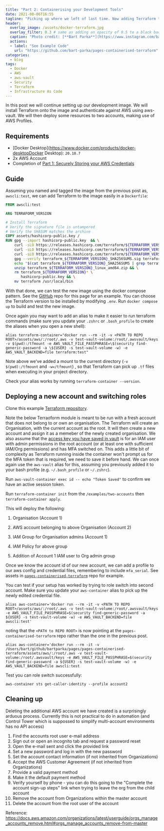 ```yaml
---
title: "Part 2: Containerising your Development Tools"
date: 2021-08-06T16:55
tagline: "Picking up where we left of last time. Now adding Terraform to our image while still leveraging aws-vault for credentials."
header:
  overlay_image: /assets/docker-terraform.jpg
  overlay_filter: 0.3 # same as adding an opacity of 0.5 to a black background
  caption: "Photo credit: [**Bart Parka**](https://www.instagram.com/bart_parka/)"
  actions:
  - label: "See Example Code"
    url: "https://github.com/bart-parka/pages-containerised-terraform"
categories:
  - blog
tags:
  - Docker
  - AWS
  - aws-vault
  - Security
  - Terraform
  - Infrastructure As Code
---
```


In this post we will continue setting up our development image. We will install Terraform onto the image and authenticate against AWS using aws-vault. We will then deploy some resources to two accounts, making use of AWS Profiles.

## Requirements

- [Docker Desktop](https://www.docker.com/products/docker-desktopDocker Desktop): `20.10.7`
- 2x AWS Account
- Completion of [Part 1: Securely Storing your AWS Credentials](https://bart-parka.github.io/blog/docker-aws-vault/)

## Guide

Assuming you named and tagged the image from the previous post as, `awscli:test`, we can add Terraform to the image easily in a `Dockerfile`:

```Dockerfile
FROM awscli:test

ARG TERRAFORM_VERSION

# Install Terraform
# Verify the signature file is untampered
# Verify the SHASUM matches the archive
COPY assets/hashicorp-public.key /
RUN gpg --import hashicorp-public.key  && \
    curl -sLO https://releases.hashicorp.com/terraform/${TERRAFORM_VERSION}/terraform_${TERRAFORM_VERSION}_linux_amd64.zip && \
    curl -sLO https://releases.hashicorp.com/terraform/${TERRAFORM_VERSION}/terraform_${TERRAFORM_VERSION}_SHA256SUMS && \
    curl -sLO https://releases.hashicorp.com/terraform/${TERRAFORM_VERSION}/terraform_${TERRAFORM_VERSION}_SHA256SUMS.sig && \
    gpg --verify terraform_${TERRAFORM_VERSION}_SHA256SUMS.sig terraform_${TERRAFORM_VERSION}_SHA256SUMS && \
    echo "$(cat terraform_${TERRAFORM_VERSION}_SHA256SUMS | grep terraform_${TERRAFORM_VERSION}_linux_amd64.zip)" | sha256sum -c && \
    unzip terraform_${TERRAFORM_VERSION}_linux_amd64.zip && \
    rm terraform_${TERRAFORM_VERSION}* \
       hashicorp-public.key && \
    mv terraform /usr/local/bin
```

With that done, we can test the new image using the docker compose pattern. See the [GitHub](https://github.com/bart-parka/pages-containerised-terraform) repo for this page for an example. You can choose the Terraform version to be installed by modifying `.env`. Run `docker compose up` to build and test the new image.

Once again you may want to add an alias to make it easier to run terraform commands (make sure you update your `.zshrc` or `.bash_profile` to create the aliases when you open a new shell):

```
alias terraform-container="docker run --rm -it -v <PATH TO REPO ROOT>/assets/aws/:/root/.aws -v test-vault-volume:/root/.awsvault/keys -v $(pwd):/tfmount -e AWS_VAULT_FILE_PASSPHRASE=\$(security find-generic-password -a \${USER} -s test-vault-volume -w) -e AWS_VAULT_BACKEND=file terraform:test"
```

Note above we've added a mount to the current directory (`-v $(pwd):/tfmount` and `-w=/tfmount`) , so that Terraform can pick up `.tf` files when executing in your project directory.

Check your alias works by running `terraform-container --version`.

## Deploying a new account and switching roles

Clone this example [Terraform repository](https://github.com/bart-parka/terraform-module-org-accounts). 

Note the below Terraoform module is meant to be run with a fresh account that does not belong to or own an organisation. The Terraform will create an Organisation, with the current account as the root. It will then create a new account and assign it as a memeber of the newly created organisation. We also assume that the [access key you have saved in vault](https://bart-parka.github.io/blog/docker-aws-vault/) is for an IAM user with admin permissions in the root account (or at least one with sufficient IAM/Org permissions) and has MFA switched on. This adds a little bit of complexity as Terraform running inside the container won't prompt us for the MFA token that is required, we need to save it before hand. We can once again use the `aws-vault` alias for this, assuming you previously added it to your bash profile (e.g. `~/.bash_profile` or `~/.zshrc`).

Run `aws-vault-container exec id -- echo "Token Saved"` to confirm we have an active session token.

Run `terraform-container init` from the `/examples/two-accounts` then `terraform-container apply`.

This will deploy the following:

1. Organisation (Account 1)

2. AWS account belonging to above Organisation (Account 2)

3. IAM Group for Organisation admins (Account 1)

4. IAM Policy for above group 

5. Addition of Account 1 IAM user to Org admin group

Once we know the account id of our new account, we can add a profile to our aws config and credential files, remembering to include `mfa_serial`. See assets in [`pages-containerised-terraform`](https://github.com/bart-parka/pages-containerised-terraform) repo for example.

You can test if your setup has worked by trying to role switch into second account. Make sure you update your `aws-container` alias to pick up the newly edited credential file.

```
alias aws-container='docker run --rm -it -v <PATH TO REPO ROOT>/assets/aws/:/root/.aws -v test-vault-volume:/root/.awsvault/keys -e AWS_VAULT_FILE_PASSPHRASE=$(security find-generic-password -a ${USER} -s test-vault-volume -w) -e AWS_VAULT_BACKEND=file awscli:test'
```

noting that the `<PATH to REPO ROOT>` is now pointing at the `pages-containerised-terraform` repo rather than the one in the previous post.

```
alias aws-container='docker run --rm -it -v /Users/bart/github/bartparka/pages/pages-containerised-terraform/assets/aws/:/root/.aws -v test-vault-volume:/root/.awsvault/keys -e AWS_VAULT_FILE_PASSPHRASE=$(security find-generic-password -a ${USER} -s test-vault-volume -w) -e AWS_VAULT_BACKEND=file awscli:test
```

Test you can role switch successfully:

`aws-container sts get-caller-identity --profile account2`

## Cleaning up

Deleting the additional AWS account we have created is a surprisingly arduous process. Currently this is not practical to do in automation (and Control Tower which is suppossed to simplify multi-account environments has no API access)

1. Find the accounts root user e-mail address
2. Sign out or open an incognito tab and request a password reset
3. Open the e-mail sent and click the provided link
4. Set a new password and log in with the new password
5. Set the account contact information (if not inherited from Organizations)
6. Accept the AWS Customer Agreement (if not inherited from Organizations)
7. Provide a valid payment method
8. Make it the default payment method
9. Verify yourself by phone - you can do this going to the "Complete the account sign-up steps" link when trying to leave the org from the child account
10. Remove the account from Organizations within the master account
11. Delete the account from the root user of the account

Reference: https://docs.aws.amazon.com/organizations/latest/userguide/orgs_manage_accounts_remove.html#orgs_manage_accounts_remove-from-master







